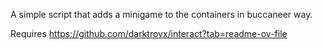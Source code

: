 A simple script that adds a minigame to the containers in buccaneer way.

Requires https://github.com/darktrovx/interact?tab=readme-ov-file
